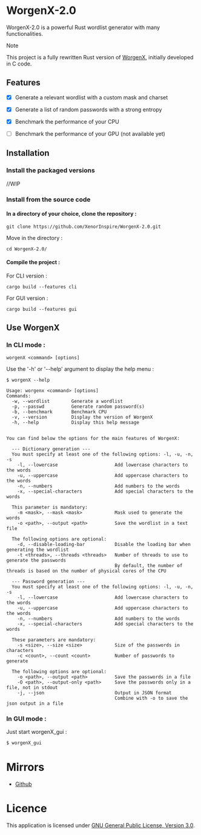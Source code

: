 # WorgenX-2.0

WorgenX-2.0 is a powerful Rust wordlist generator with many functionalities.<br>
> [!NOTE]  
> This project is a fully rewritten Rust version of <a href="https://github.com/XenorInspire/WorgenX">WorgenX</a>, initially developed in C code.



## Features

- [x] Generate a relevant wordlist with a custom mask and charset
- [x] Generate a list of random passwords with a strong entropy
- [x] Benchmark the performance of your CPU
- [ ] Benchmark the performance of your GPU (not available yet)


## Installation


### Install the packaged versions

//WIP

### Install from the source code

#### In a directory of your choice, clone the repository :  
```
git clone https://github.com/XenorInspire/WorgenX-2.0.git
```
Move in the directory :  
```
cd WorgenX-2.0/
```
#### Compile the project :

For CLI version : 
```
cargo build --features cli
```

For GUI version : 
```
cargo build --features gui
```

## Use WorgenX

### In CLI mode :

```
worgenX <command> [options]
```

Use the '-h' or '--help' argument to display the help menu :

```
$ worgenX --help

Usage: worgenx <command> [options]
Commands:
  -w, --wordlist        Generate a wordlist
  -p, --passwd          Generate random password(s)
  -b, --benchmark       Benchmark CPU
  -v, --version         Display the version of WorgenX
  -h, --help            Display this help message


You can find below the options for the main features of WorgenX:

  --- Dictionary generation ---
  You must specify at least one of the following options: -l, -u, -n, -s
    -l, --lowercase                     Add lowercase characters to the words
    -u, --uppercase                     Add uppercase characters to the words
    -n, --numbers                       Add numbers to the words
    -x, --special-characters            Add special characters to the words

  This parameter is mandatory:
    -m <mask>, --mask <mask>            Mask used to generate the words
    -o <path>, --output <path>          Save the wordlist in a text file

  The following options are optional:
    -d, --disable-loading-bar           Disable the loading bar when generating the wordlist
    -t <threads>, --threads <threads>   Number of threads to use to generate the passwords
                                        By default, the number of threads is based on the number of physical cores of the CPU

  --- Password generation ---
  You must specify at least one of the following options: -l, -u, -n, -s
    -l, --lowercase                     Add lowercase characters to the words
    -u, --uppercase                     Add uppercase characters to the words
    -n, --numbers                       Add numbers to the words
    -x, --special-characters            Add special characters to the words

  These parameters are mandatory:
    -s <size>, --size <size>            Size of the passwords in characters
    -c <count>, --count <count>         Number of passwords to generate

  The following options are optional:
    -o <path>, --output <path>          Save the passwords in a file
    -O <path>, --output-only <path>     Save the passwords only in a file, not in stdout
    -j, --json                          Output in JSON format
                                        Combine with -o to save the json output in a file

```

### In GUI mode :

Just start worgenX_gui :
```bash
$ worgenX_gui
```

# Mirrors

- <a href="https://github.com/XenorInspire/WorgenX-2.0">Github</a>

# Licence

This application is licensed under [GNU General Public License, Version 3.0].

[GNU General Public License, Version 3.0]:
 http://www.gnu.org/licenses/gpl-3.0-standalone.html
